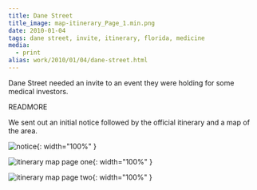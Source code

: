 ```yaml
---
title: Dane Street
title_image: map-itinerary_Page_1.min.png
date: 2010-01-04
tags: dane street, invite, itinerary, florida, medicine
media: 
  - print
alias: work/2010/01/04/dane-street.html
---
```


Dane Street needed an invite to an event they were holding for some medical 
investors.

READMORE

We sent out an initial notice followed by the official itinerary and a map of 
the area.

![notice](/images/letter-sized-elegance-06_Page_1.min.png){: width="100%" }

![itinerary map page one](/images/map-itinerary_Page_1.min.png){: width="100%" }

![itinerary map page two](/images/map-itinerary_Page_2.min.png){: width="100%" }

